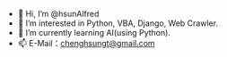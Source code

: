 - 👋 Hi, I’m @hsunAlfred
- 👀 I’m interested in Python, VBA, Django, Web Crawler.
- 🌱 I’m currently learning AI(using Python).
- 📫 E-Mail：chenghsungt@gmail.com

<!---
hsunAlfred/hsunAlfred is a ✨ special ✨ repository because its `README.md` (this file) appears on your GitHub profile.
You can click the Preview link to take a look at your changes.
--->
